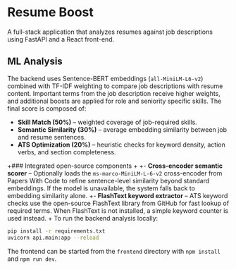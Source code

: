  # Resume Boost
 
 A full-stack application that analyzes resumes against job descriptions using FastAPI and a React front-end.
 
 ## ML Analysis
 
 The backend uses Sentence-BERT embeddings (``all-MiniLM-L6-v2``) combined with TF-IDF weighting to compare job descriptions with resume content. Important terms from the job description receive higher weights, and additional boosts are applied for role and seniority specific skills. The final score is composed of:
 
 - **Skill Match (50%)** – weighted coverage of job-required skills.
 - **Semantic Similarity (30%)** – average embedding similarity between job and resume sentences.
 - **ATS Optimization (20%)** – heuristic checks for keyword density, action verbs, and section completeness.
 
+### Integrated open-source components
+
+- **Cross-encoder semantic scorer** – Optionally loads the `ms-marco-MiniLM-L-6-v2` cross-encoder from Papers With Code to refine sentence-level similarity beyond standard embeddings. If the model is unavailable, the system falls back to embedding similarity alone.
+- **FlashText keyword extractor** – ATS keyword checks use the open-source FlashText library from GitHub for fast lookup of required terms. When FlashText is not installed, a simple keyword counter is used instead.
+
 To run the backend analysis locally:
 
```bash
pip install -r requirements.txt
uvicorn api.main:app --reload
```
 
 The frontend can be started from the `frontend` directory with `npm install` and `npm run dev`.
